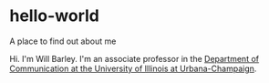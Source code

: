 # hello-world
A place to find out about me

Hi. I'm Will Barley. I'm an associate professor in the [Department of Communication at the University of Illinois at Urbana-Champaign](https://communication.illinois.edu/directory/profile/barley).
